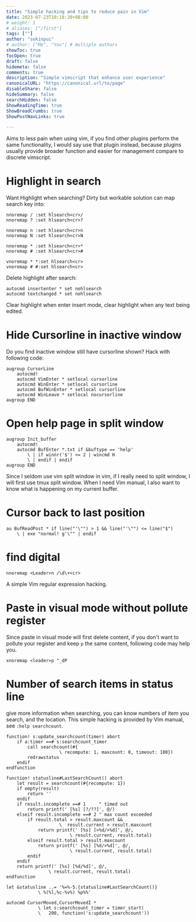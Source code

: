 ```yaml
---
title: "Simple hacking and tips to reduce pain in Vim"
date: 2023-07-23T10:18:20+08:00
# weight: 1
# aliases: ["/first"]
tags: [""]
author: "sokinpui"
# author: ["Me", "You"] # multiple authors
showToc: true
TocOpen: true
draft: false
hidemeta: false
comments: true
description: "Simple vimscript that enhance user experience"
canonicalURL: "https://canonical.url/to/page"
disableShare: false
hideSummary: false
searchHidden: false
ShowReadingTime: true
ShowBreadCrumbs: true
ShowPostNavLinks: true

---
```


Aims to less pain when using vim, if you find other plugins perform the same functionality, I would say use that plugin instead, because plugins usually provide broader function and easier for management compare to discrete vimscript.

# Highlight in search
Want Highlight when searching? Dirty but workable solution can map search key into:
```vim
nnoremap / :set hlsearch<cr>/
nnoremap ? :set hlsearch<cr>?

nnoremap n :set hlsearch<cr>n
nnoremap N :set hlsearch<cr>N

nnoremap * :set hlsearch<cr>*
nnoremap # :set hlsearch<cr>#

vnoremap * *:set hlsearch<cr>
vnoremap # #:set hlsearch<cr>
```

Delete highlight after search:
```vim
autocmd insertenter * set nohlsearch
autocmd textchanged * set nohlsearch
```
Clear highlight when enter insert mode, clear highlight when any text being edited.

# Hide Cursorline in inactive window
Do you find inactive window still have cursorline shown? Hack with following code:
```vim
augroup CursorLine
    autocmd!
    autocmd VimEnter * setlocal cursorline
    autocmd WinEnter * setlocal cursorline
    autocmd BufWinEnter * setlocal cursorline
    autocmd WinLeave * setlocal nocursorline
augroup END
```

# Open help page in split window
```vim
augroup Init_buffer
    autocmd!
    autocmd BufEnter *.txt if &buftype == 'help'
        \ | if winnr('$') <= 2 | wincmd H
        \ | endif | endif  
augroup END
```
Since I seldom use vim split window in vim, if I really need to split window, I will first use tmux split window. When I need Vim manual, I also want to know what is happening on my current buffer.

# Cursor back to last position
```vim
au BufReadPost * if line("'\"") > 1 && line("'\"") <= line("$")
    \ | exe "normal! g'\"" | endif
```

# find digital
```vim
nnoremap <Leader>n /\d\+<cr>
```
A simple Vim regular expression hacking.

# Paste in visual mode without pollute register
Since paste in visual mode will first delete content, if you don't want to pollute your register and keep `p` the same content, following code may help you.
```vim
xnoremap <leader>p "_dP
```

# Number of search items in status line
give more information when searching, you can know numbers of item you search, and the location. This simple hacking is provided by Vim manual, see `:help searchcount`.
```vim
function! s:update_searchcount(timer) abort
    if a:timer ==# s:searchcount_timer
        call searchcount(#{
                    \ recompute: 1, maxcount: 0, timeout: 100})
        redrawstatus
    endif
endfunction

function! statusline#LastSearchCount() abort
    let result = searchcount(#{recompute: 1})
    if empty(result)
        return ''
    endif
    if result.incomplete ==# 1     " timed out
        return printf(' [%s] [?/??]', @/)
    elseif result.incomplete ==# 2 " max count exceeded
        if result.total > result.maxcount &&
                    \  result.current > result.maxcount
            return printf(' [%s] [>%d/>%d]', @/,
                        \ result.current, result.total)
        elseif result.total > result.maxcount
            return printf(' [%s] [%d/>%d]', @/,
                        \ result.current, result.total)
        endif
    endif
    return printf(' [%s] [%d/%d]', @/,
                \ result.current, result.total)
endfunction

let &statusline ..= '%=%-5.{statusline#LastSearchCount()}
            \ %(%l,%c-%v%) %p%%'

autocmd CursorMoved,CursorMovedI *
            \ let s:searchcount_timer = timer_start(
            \   200, function('s:update_searchcount'))
```
